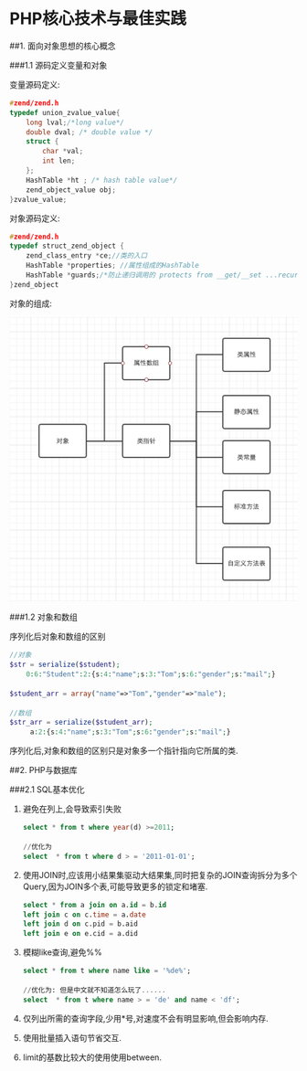# PHP核心技术与最佳实践

##1. 面向对象思想的核心概念

###1.1 源码定义变量和对象

变量源码定义:

```c
#zend/zend.h
typedef union_zvalue_value{
    long lval;/*long value*/
    double dval; /* double value */
    struct {
        char *val;
        int len;
    };
    HashTable *ht ; /* hash table value*/
    zend_object_value obj;
}zvalue_value;
```

对象源码定义:

```c
#zend/zend.h
typedef struct_zend_object {
    zend_class_entry *ce;//类的入口
    HashTable *properties; //属性组成的HashTable
    HashTable *guards;/*防止递归调用的 protects from __get/__set ...recursion */
}zend_object
```

对象的组成:

![对象的组成](QQ20160129-1.png)

###1.2 对象和数组

序列化后对象和数组的区别

```php
//对象
$str = serialize($student);
    0:6:"Student":2:{s:4:"name";s:3:"Tom";s:6:"gender";s:"mail";}

$student_arr = array("name"=>"Tom","gender"=>"male");

//数组
$str_arr = serialize($student_arr);
     a:2:{s:4:"name";s:3:"Tom";s:6:"gender";s:"mail";}
```

序列化后,对象和数组的区别只是对象多一个指针指向它所属的类.

##2. PHP与数据库

###2.1 SQL基本优化

1. 避免在列上,会导致索引失败

    ```sql
    select * from t where year(d) >=2011;
    
    //优化为
    select  * from t where d > = '2011-01-01';
    ```
2. 使用JOIN时,应该用小结果集驱动大结果集,同时把复杂的JOIN查询拆分为多个Query,因为JOIN多个表,可能导致更多的锁定和堵塞.
    
    ```sql
    select * from a join on a.id = b.id
    left join c on c.time = a.date
    left join d on c.pid = b.aid
    left join e on e.cid = a.did
    ```
3. 模糊like查询,避免%%

    ```sql
    select * from t where name like = '%de%';
    
    //优化为: 但是中文就不知道怎么玩了......
    select  * from t where name > = 'de' and name < 'df';
    ```
4. 仅列出所需的查询字段,少用*号,对速度不会有明显影响,但会影响内存.
5. 使用批量插入语句节省交互.
6. limit的基数比较大的使用使用between.